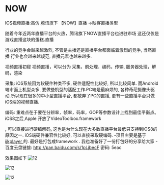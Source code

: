 # NOW
IOS视频直播:高仿 腾讯旗下 【NOW】直播  ->映客直播类型

随着今年近两年直播平台的火热，腾讯旗下NOW直播平台也进驻市场
这还仅仅是游戏直播这块的蛋糕.直播

行业的竞争会越来越激烈, 不管是主播还是直播平台都面临着激烈的竞争, 当然直播
行业也会越来越规范, 直播元素也越来越多.

视频直播初窥
视频直播，可以分为 采集，前处理，编码，传输, 服务器处理，解码，渲染

采集: iOS系统因为软硬件种类不多, 硬件适配性比较好, 所以比较简单. 而Android端市面上机型众多, 要做些机型的适配工作.PC端是最麻烦的, 各种奇葩摄像头驱动.所以现在很多的中小型直播平台, 都放弃了PC的直播, 更有一些直播平台只做iOS端的视频直播.

编码: 重难点在于要在分辨率，帧率，码率，GOP等参数设计上找到最佳平衡点。iOS8之后,Apple
开放了VideoToolbox.framework

, 可以直接进行硬编解码, 这也是为什么现在大多数直播平台最低只支持到iOS8的原因之一. iOS端硬件兼容性比较好, 可以直接采取硬编码.
-项目主要是基于[ijkplayer ](https://github.com/Bilibili/ijkplayer)的. 最好是打包成framework
. 我也准备好了一份打包好的分享给大家
-百度云盘链接: http://pan.baidu.com/s/1pLjbecF 密码: 5eac

效果图如下
![12](https://github.com/ChinaArJun/Tencent-NOW/blob/master/NowGif.gif)

![12](https://github.com/ChinaArJun/Tencent-NOW/blob/master/4349FA93-F15B-4287-9162-3AA27B223A72.png)

![12](https://github.com/ChinaArJun/Tencent-NOW/blob/master/FA783124-4B81-455F-A6E6-461ACA874478.png)
